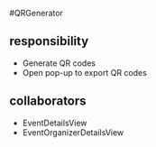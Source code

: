#QRGenerator
## responsibility
- Generate QR codes
- Open pop-up to export QR codes
## collaborators
- EventDetailsView
- EventOrganizerDetailsView